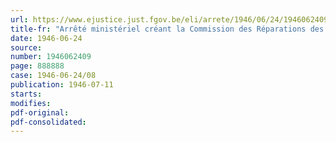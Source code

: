 ```yaml
---
url: https://www.ejustice.just.fgov.be/eli/arrete/1946/06/24/1946062409/justel
title-fr: "Arrêté ministériel créant la Commission des Réparations des Dommages de Guerre agricoles"
date: 1946-06-24
source:
number: 1946062409
page: 888888
case: 1946-06-24/08
publication: 1946-07-11
starts:
modifies:
pdf-original:
pdf-consolidated:
---
```


